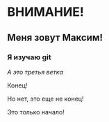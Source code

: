 # ВНИМАНИЕ!


## Меня зовут Максим!

### Я изучаю git

*А это третья ветка*

Конец!

Но нет, это еще не конец!

Это только начало!